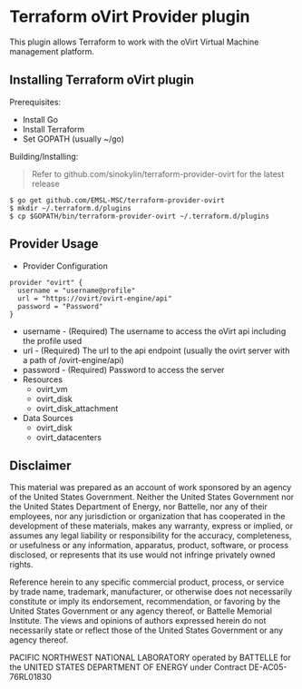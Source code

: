 Terraform oVirt Provider plugin
===============================
This plugin allows Terraform to work with the oVirt Virtual Machine management platform.

Installing Terraform oVirt plugin
---------------------------------

Prerequisites:
 * Install Go
 * Install Terraform
 * Set GOPATH (usually ~/go)

Building/Installing:
> Refer to github.com/sinokylin/terraform-provider-ovirt for the latest release
```
$ go get github.com/EMSL-MSC/terraform-provider-ovirt
$ mkdir ~/.terraform.d/plugins
$ cp $GOPATH/bin/terraform-provider-ovirt ~/.terraform.d/plugins
```

Provider Usage
--------------

* Provider Configuration
```
provider "ovirt" {
  username = "username@profile"
  url = "https://ovirt/ovirt-engine/api"
  password = "Password"
}
```
  * username - (Required) The username to access the oVirt api including the profile used
  * url - (Required) The url to the api endpoint (usually the ovirt server with a path of /ovirt-engine/api)
  * password - (Required) Password to access the server
* Resources
  * ovirt_vm
  * ovirt_disk
  * ovirt_disk_attachment
* Data Sources
  * ovirt_disk
  * ovirt_datacenters

Disclaimer
---------
This material was prepared as an account of work sponsored by an agency of the United States Government.  Neither the United States Government nor the United States Department of Energy, nor Battelle, nor any of their employees, nor any jurisdiction or organization that has cooperated in the development of these materials, makes any warranty, express or implied, or assumes any legal liability or responsibility for the accuracy, completeness, or usefulness or any information, apparatus, product, software, or process disclosed, or represents that its use would not infringe privately owned rights.

Reference herein to any specific commercial product, process, or service by trade name, trademark, manufacturer, or otherwise does not necessarily constitute or imply its endorsement, recommendation, or favoring by the United States Government or any agency thereof, or Battelle Memorial Institute. The views and opinions of authors expressed herein do not necessarily state or reflect those of the United States Government or any agency thereof.

PACIFIC NORTHWEST NATIONAL LABORATORY
operated by
BATTELLE
for the
UNITED STATES DEPARTMENT OF ENERGY
under Contract DE-AC05-76RL01830
